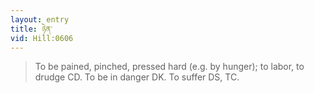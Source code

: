 ```yaml
---
layout: entry
title: ཉེན་
vid: Hill:0606
---
```

> To be pained, pinched, pressed hard (e.g. by hunger); to labor, to drudge CD. To be in danger DK. To suffer DS, TC.
